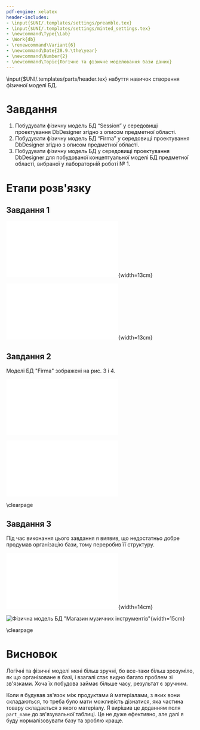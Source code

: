 ```yaml
---
pdf-engine: xelatex
header-includes:
- \input{$UNI/.templates/settings/preamble.tex}
- \input{$UNI/.templates/settings/minted_settings.tex}
- \newcommand\Type{\Lab}
- \Work{db}
- \renewcommand\Variant{6}
- \newcommand\Date{28.9.\the\year}
- \newcommand\Number{2}
- \newcommand\Topic{Логічне та фізичне моделювання бази даних}
---
```


\input{$UNI/.templates/parts/header.tex}
набуття навичок створення фізичної моделі БД.

# Завдання

1. Побудувати фізичну модель БД “Session” у середовищі проектування DbDesigner
згідно з описом предметної області.
2. Побудувати фізичну модель БД “Firma” у середовищі проектування DbDesigner
згідно з описом предметної області.
3. Побудувати фізичну модель БД у середовищі проектування DbDesigner для
побудованої концептуальної моделі БД предметної області, вибраної у лабораторній
роботі № 1.

# Етапи розв'язку

## Завдання 1

![Логічна модель БД "Сесія"](./session.pdf){width=13cm}

![Фізична модель БД "Сесія"](./session_phys.pdf){width=13cm}

## Завдання 2

Моделі БД "Firma" зображені на рис. 3 і 4.

![Логічна модель БД "Firma"](./firma.pdf)

![Фізична модель БД "Firma"](./firma_phys.pdf)

\clearpage

## Завдання 3

Під час виконання цього завдання я виявив,
що недостатньо добре продумав організацію
бази, тому переробив її структуру.

![Логічна модель БД "Магазин музичних інструментів"](./music_store_en.pdf){width=14cm}

![Фізична модель БД "Магазин музичних інструментів"](/home/sasha/Documents/uni/db/lab_2/music_store.png){width=15cm}

\clearpage

# Висновок

Логічні та фізичні моделі мені більш зручні, бо
все-таки більш зрозуміло, як що організоване в
базі, і взагалі стає видно багато проблем зі
зв'язками. Хоча їх побудова займає більше часу,
результат є зручним.

Коли я будував зв'язок між продуктами й матеріалами,
з яких вони складаються, то треба було мати можливість дізнатися, яка частина товару складається з якого матеріалу. Я вирішив це доданням поля `part_name` до зв'язувальної таблиці. Це не дуже ефективно, але далі я буду нормалізовувати базу та зроблю краще.
